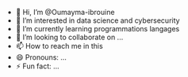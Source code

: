 - 👋 Hi, I’m @Oumayma-ibrouine
- 👀 I’m interested in data science and cybersecurity 
- 🌱 I’m currently learning programmations langages
- 💞️ I’m looking to collaborate on ...
- 📫 How to reach me in this
- 😄 Pronouns: ...
- ⚡ Fun fact: ...

<!---
Oumayma-ibrouine/Oumayma-ibrouine is a ✨ special ✨ repository because its `README.md` (this file) appears on your GitHub profile.
You can click the Preview link to take a look at your changes.
--->
